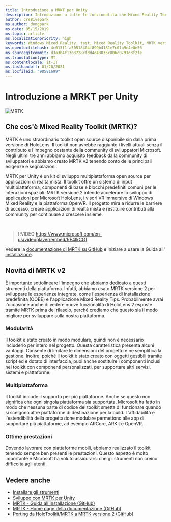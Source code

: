 ```yaml
---
title: Introduzione a MRKT per Unity
description: Introduzione a tutte le funzionalità che Mixed Reality Toolkit con supporto multipiattaforma può offrire ai nuovi sviluppatori di realtà mista.
author: cre8ivepark
ms.author: dongpark
ms.date: 05/15/2019
ms.topic: article
ms.localizationpriority: high
keywords: Windows Mixed Reality, test, Mixed Reality Toolkit, MRTK versione 2, MRTK, strumenti, SDK, HoloLens, HoloLens 2, visore VR realtà mista, visore VR di windows mixed reality, visore per realtà virtuale, multipiattaforma
ms.openlocfilehash: 4c013f1fa50518404f899b4181e7c07b9e4e0e56
ms.sourcegitcommit: d3a3b4f13b3728cfdd4d43035c806c0791d3f2fe
ms.translationtype: MT
ms.contentlocale: it-IT
ms.lasthandoff: 01/20/2021
ms.locfileid: "98581699"
---
```

# <a name="introducing-mrtk-for-unity"></a>Introduzione a MRKT per Unity

![MRTK](../../design/images/MRTK_UX_Hero.png)

## <a name="what-is-mixed-reality-toolkit-mrtk"></a>Che cos'è Mixed Reality Toolkit (MRTK)?

MRTK è uno straordinario toolkit open source disponibile sin dalla prima versione di HoloLens. Il toolkit non avrebbe raggiunto i livelli attuali senza il contributo e l'impegno costante della community di sviluppatori Microsoft. Negli ultimi tre anni abbiamo acquisito feedback dalla community di sviluppatori e abbiamo creato MRTK v2 tenendo conto delle principali esigenze e segnalazioni.  

MRTK per Unity è un kit di sviluppo multipiattaforma open source per applicazioni di realtà mista. Il toolkit offre un sistema di input multipiattaforma, componenti di base e blocchi predefiniti comuni per le interazioni spaziali. MRTK versione 2 intende accelerare lo sviluppo di applicazioni per Microsoft HoloLens, i visori VR immersive di Windows Mixed Reality e la piattaforma OpenVR. Il progetto mira a ridurre le barriere di accesso, creare applicazioni di realtà mista e restituire contributi alla community per continuare a crescere insieme.

<br>

> [!VIDEO https://www.microsoft.com/en-us/videoplayer/embed/RE4IkCG]

Vedere la [documentazione di MRTK su GitHub](https://microsoft.github.io/MixedRealityToolkit-Unity/README.html) e iniziare a usare la Guida all' [installazione](https://microsoft.github.io/MixedRealityToolkit-Unity/Documentation/Installation.html).

## <a name="new-with-mrtk-v2"></a>Novità di MRTK v2

È importante sottolineare l'impegno che abbiamo dedicato a questi strumenti della piattaforma.  Infatti, abbiamo usato MRTK versione 2 per sviluppare le esperienze integrate, come l'esperienza di installazione predefinita (OOBE) e l'applicazione Mixed Reality Tips. Probabilmente avrai l'occasione anche di vedere nuove funzionalità di HoloLens 2 esposte tramite MRTK prima del rilascio, perché crediamo che questo sia il modo migliore per sviluppare sulla nostra piattaforma. 

### <a name="modular"></a>Modularità

Il toolkit è stato creato in modo modulare, quindi non è necessario includerlo per intero nel progetto.  Questa caratteristica presenta alcuni vantaggi.  Consente di limitare le dimensioni del progetto e ne semplifica la gestione.  Inoltre, poiché il toolkit è stato creato con oggetti gestibili tramite script ed è dotato di interfaccia, puoi anche sostituire i componenti inclusi nel toolkit con componenti personalizzati, per supportare altri servizi, sistemi e piattaforme.

### <a name="cross-platform"></a>Multipiattaforma

Il toolkit include il supporto per più piattaforme.  Anche se questo non significa che ogni singola piattaforma sia supportata, Microsoft ha fatto in modo che nessuna parte di codice del toolkit smetta di funzionare quando si scelgono altre piattaforme di destinazione per la build.  L'affidabilità e l'estendibilità della progettazione modulare permettono alle app di supportare più piattaforme, ad esempio ARCore, ARKit e OpenVR.

### <a name="performant"></a>Ottime prestazioni

Dovendo lavorare con piattaforme mobili, abbiamo realizzato il toolkit tenendo sempre ben presenti le prestazioni.  Questo aspetto è molto importante e Microsoft ha voluto assicurarsi che gli strumenti non creino difficoltà agli utenti.

## <a name="see-also"></a>Vedere anche

* [Installare gli strumenti](../install-the-tools.md)
* [Sviluppo con MRTK per Unity](unity-development-overview.md)
* [MRTK - Guida all'installazione (GitHub)](https://microsoft.github.io/MixedRealityToolkit-Unity/Documentation/Installation.html)
* [MRTK - Home page della documentazione (GitHub)](https://microsoft.github.io/MixedRealityToolkit-Unity/README.html)
* [Porting da HoloToolkit/MRTK a MRTK versione 2 (GitHub)](https://microsoft.github.io/MixedRealityToolkit-Unity/Documentation/HTKToMRTKPortingGuide.html)
